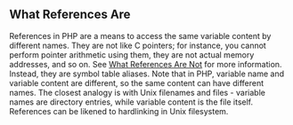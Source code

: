 What References Are
-------------------

References in PHP are a means to access the same variable content by
different names. They are not like C pointers; for instance, you cannot
perform pointer arithmetic using them, they are not actual memory
addresses, and so on. See
<a href="/language/references/arent.html" class="xref">What References Are Not</a>
for more information. Instead, they are symbol table aliases. Note that
in PHP, variable name and variable content are different, so the same
content can have different names. The closest analogy is with Unix
filenames and files - variable names are directory entries, while
variable content is the file itself. References can be likened to
hardlinking in Unix filesystem.
